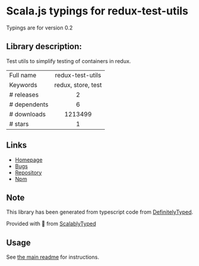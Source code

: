 
# Scala.js typings for redux-test-utils

Typings are for version 0.2

## Library description:
Test utils to simplify testing of containers in redux.

|                    |                 |
| ------------------ | :-------------: |
| Full name          | redux-test-utils |
| Keywords           | redux, store, test |
| # releases         | 2 |
| # dependents       | 6 |
| # downloads        | 1213499 |
| # stars            | 1 |

## Links
- [Homepage](https://github.com/Knegusen/redux-test-utils#readme)
- [Bugs](https://github.com/Knegusen/redux-test-utils/issues)
- [Repository](https://github.com/Knegusen/redux-test-utils)
- [Npm](https://www.npmjs.com/package/redux-test-utils)
    


## Note
This library has been generated from typescript code from [DefinitelyTyped](https://definitelytyped.org).

Provided with :purple_heart: from [ScalablyTyped](https://github.com/oyvindberg/ScalablyTyped)

## Usage
See [the main readme](../../readme.md) for instructions.


